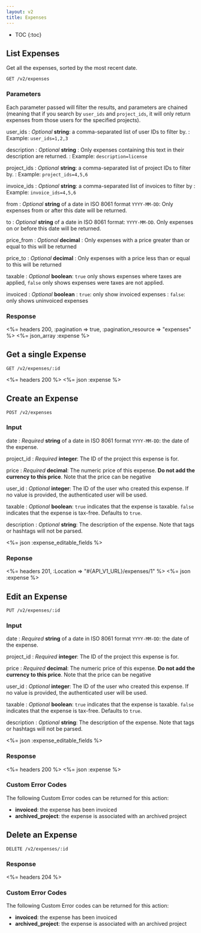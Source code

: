 ```yaml
---
layout: v2
title: Expenses
---
```


* TOC
{:toc}

## List Expenses

Get all the expenses, sorted by the most recent date.

~~~
GET /v2/expenses
~~~

### Parameters

Each parameter passed will filter the results, and parameters are chained (meaning that if you search by `user_ids` and `project_ids`, it will only return expenses from those users for the specified projects).

user_ids
: *Optional* **string**: a comma-separated list of user IDs to filter by.
: Example: `user_ids=1,2,3`

description
: *Optional* **string**
: Only expenses containing this text in their description are returned.
: Example: `description=license`

project_ids
: *Optional* **string**: a comma-separated list of project IDs to filter by.
: Example: `project_ids=4,5,6`

invoice_ids
: *Optional* **string**: a comma-separated list of invoices to filter by
: Example: `invoice_ids=4,5,6`

from
: *Optional* **string** of a date in ISO 8061 format `YYYY-MM-DD`: Only expenses from or after this date will be returned.

to
: *Optional* **string** of a date in ISO 8061 format: `YYYY-MM-DD`. Only expenses on or before this date will be returned.

price_from
: *Optional* **decimal**
: Only expenses with a price greater than or equal to this will be returned

price_to
: *Optional* **decimal**
: Only expenses with a price less than or equal to this will be returned

taxable
: *Optional* **boolean**: `true` only shows expenses where taxes are applied, `false` only shows expenses were taxes are not applied.

invoiced
: *Optional* **boolean**
: `true`: only show invoiced expenses
: `false`: only shows uninvoiced expenses

### Response

<%= headers 200, :pagination => true, :pagination_resource => "expenses" %>
<%= json_array :expense %>

## Get a single Expense

~~~
GET /v2/expenses/:id
~~~

<%= headers 200 %>
<%= json :expense %>

## Create an Expense

~~~
POST /v2/expenses
~~~

### Input

date
: *Required* **string** of a date in ISO 8061 format `YYYY-MM-DD`: the date of the expense.

project_id
: *Required* **integer**: The ID of the project this expense is for.

price
: *Required* **decimal**: The numeric price of this expense. **Do not add the currency to this price**. Note that the price can be negative

user_id
: *Optional* **integer**: The ID of the user who created this expense. If no value is provided, the authenticated user will be used.

taxable
: *Optional* **boolean**: `true` indicates that the expense is taxable. `false` indicates that the expense is tax-free. Defaults to `true`.

description
: *Optional* **string**: The description of the expense. Note that tags or hashtags will not be parsed.

<%= json :expense_editable_fields %>

### Reponse

<%= headers 201, :Location => "#{API_V1_URL}/expenses/1" %>
<%= json :expense %>

## Edit an Expense

~~~
PUT /v2/expenses/:id
~~~

### Input

date
: *Required* **string** of a date in ISO 8061 format `YYYY-MM-DD`: the date of the expense.

project_id
: *Required* **integer**: The ID of the project this expense is for.

price
: *Required* **decimal**: The numeric price of this expense. **Do not add the currency to this price**. Note that the price can be negative

user_id
: *Optional* **integer**: The ID of the user who created this expense. If no value is provided, the authenticated user will be used.

taxable
: *Optional* **boolean**: `true` indicates that the expense is taxable. `false` indicates that the expense is tax-free. Defaults to `true`.

description
: *Optional* **string**: The description of the expense. Note that tags or hashtags will not be parsed.

<%= json :expense_editable_fields %>

### Response

<%= headers 200 %>
<%= json :expense %>

### Custom Error Codes

The following Custom Error codes can be returned for this action:

* **invoiced**: the expense has been invoiced
* **archived_project**: the expense is associated with an archived project

## Delete an Expense

~~~
DELETE /v2/expenses/:id
~~~

### Response

<%= headers 204 %>

### Custom Error Codes

The following Custom Error codes can be returned for this action:

* **invoiced**: the expense has been invoiced
* **archived_project**: the expense is associated with an archived project